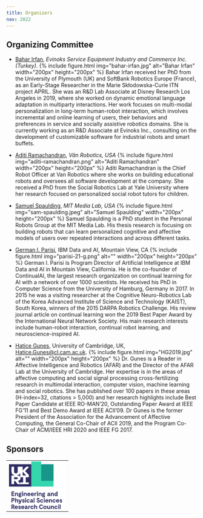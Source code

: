 ```yaml
---
title: Organizers
nav: 2022
---
```


## Organizing Committee

<div class="id-pics" markdown="1">

- [Bahar Irfan](https://www.baharirfan.com/), *Evinoks Service Equipment Industry and Commerce Inc. (Turkey)*. 
{% include figure.html img="bahar-irfan.jpg" alt="Bahar Irfan" width="200px" height="200px" %}
Bahar Irfan received her PhD from the University of Plymouth (UK) and SoftBank Robotics Europe (France), as an Early-Stage Researcher in the Marie Skłodowska-Curie ITN project APRIL. She was an R&D Lab Associate at Disney Research Los Angeles in 2019, where she worked on dynamic emotional language adaptation in multiparty interactions. Her work focuses on multi-modal personalization in long-term human-robot interaction, which involves incremental and online learning of users, their behaviors and preferences in service and socially assistive robotics domains. She is currently working as an R&D Associate at Evinoks Inc., consulting on the development of customizable software for industrial robots and smart buffets.


- [Aditi Ramachandran](http://www.aditiramachandran.com/), *Vän Robotics, USA*
{% include figure.html img="aditi-ramachandran.png" alt="Aditi Ramachandran" width="200px" height="200px" %}
Aditi Ramachandran is the Chief Robot Officer at Van Robotics where she works on building educational robots and oversees all software development at the company. She received a PhD from the Social Robotics Lab at Yale University where her research focused on personalized social robot tutors for children.

- [Samuel Spaulding](http://www.samspaulding.com/), *MIT Media Lab, USA*
{% include figure.html img="sam-spaulding.jpeg" alt="Samuel Spaulding" width="200px" height="200px" %}
Samuel Spaulding is a PhD student in the Personal Robots Group at the MIT Media Lab. His thesis research is focusing on building robots that can learn personalized cognitive and affective models of users over repeated interactions and across different tasks.


- [German I. Parisi](https://sites.google.com/view/giparisi/home), IBM Data and AI, Mountain View, CA
{% include figure.html img="parisi-21-g.png" alt="" width="200px" height="200px" %}
German I. Parisi is Program Director of Artificial Intelligence at IBM Data and AI in Mountain View, California. He is the co-founder of ContinualAI, the largest research organization on continual learning for AI with a network of over 1000 scientists. He received his PhD in Computer Science from the University of Hamburg, Germany in 2017. In 2015 he was a visiting researcher at the Cognitive Neuro-Robotics Lab of the Korea Advanced Institute of Science and Technology (KAIST), South Korea, winners of the 2015 DARPA Robotics Challenge. His review journal article on continual learning won the 2019 Best Paper Award by the International Neural Network Society. His main research interests include human-robot interaction, continual robot learning, and neuroscience-inspired AI.

- [Hatice Gunes](https://www.cl.cam.ac.uk/~hg410/), University of Cambridge, UK, Hatice.Gunes@cl.cam.ac.uk. 
{% include figure.html img="HG2019.jpg" alt="" width="200px" height="200px" %}
Dr. Gunes is a Reader in Affective Intelligence and Robotics (AFAR) and the Director of the AFAR Lab at the University of Cambridge. Her expertise is in the areas of affective computing and social signal processing cross-fertilizing research in multimodal interaction, computer vision, machine learning and social robotics. She has published over 100 papers in these areas (H-index=32, citations > 5,000) and her research highlights include Best Paper Candidate at IEEE RO-MAN’20, Outstanding Paper Award at IEEE FG’11 and Best Demo Award at IEEE ACII’09. Dr Gunes is the former President of the Association for the Advancement of Affective Computing, the General Co-Chair of ACII 2019, and the Program Co-Chair of ACM/IEEE HRI 2020 and IEEE FG 2017.


</div>

## Sponsors
<table>
    <tr>
    <td> <img src="images/epsrc.png" alt="EPSRC" style="width: 150px;"/> </td>    
    </tr>
</table>

